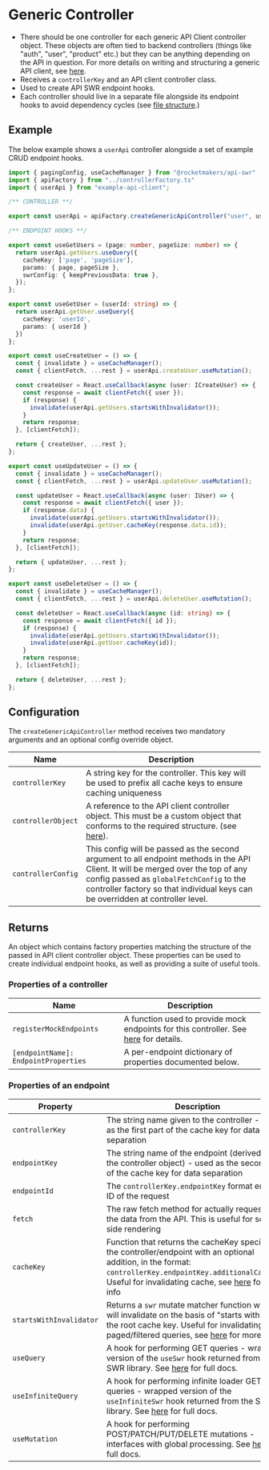 # Generic Controller

- There should be one controller for each generic API Client controller object. These objects are often tied to backend controllers (things like "auth", "user", "product" etc.) but they can be anything depending on the API in question. For more details on writing and structuring a generic API client, see [here](generic-api-client.md).
- Receives a `controllerKey` and an API client controller class.
- Used to create API SWR endpoint hooks.
- Each controller should live in a separate file alongside its endpoint hooks to avoid dependency cycles (see [file structure](file-structure.md).)

## Example

The below example shows a `userApi` controller alongside a set of example CRUD endpoint hooks.

```TypeScript
import { pagingConfig, useCacheManager } from "@rocketmakers/api-swr"
import { apiFactory } from "../controllerFactory.ts"
import { userApi } from "example-api-client";

/** CONTROLLER **/

export const userApi = apiFactory.createGenericApiController("user", userApi);

/** ENDPOINT HOOKS **/

export const useGetUsers = (page: number, pageSize: number) => {
  return userApi.getUsers.useQuery({
    cacheKey: ['page', 'pageSize'],
    params: { page, pageSize },
    swrConfig: { keepPreviousData: true },
  });
};

export const useGetUser = (userId: string) => {
  return userApi.getUser.useQuery({
    cacheKey: 'userId',
    params: { userId }
  })
};

export const useCreateUser = () => {
  const { invalidate } = useCacheManager();
  const { clientFetch, ...rest } = userApi.createUser.useMutation();

  const createUser = React.useCallback(async (user: ICreateUser) => {
    const response = await clientFetch({ user });
    if (response) {
      invalidate(userApi.getUsers.startsWithInvalidator());
    }
    return response;
  }, [clientFetch]);

  return { createUser, ...rest };
};

export const useUpdateUser = () => {
  const { invalidate } = useCacheManager();
  const { clientFetch, ...rest } = userApi.updateUser.useMutation();

  const updateUser = React.useCallback(async (user: IUser) => {
    const response = await clientFetch({ user });
    if (response.data) {
      invalidate(userApi.getUsers.startsWithInvalidator());
      invalidate(userApi.getUser.cacheKey(response.data.id));
    }
    return response;
  }, [clientFetch]);

  return { updateUser, ...rest };
};

export const useDeleteUser = () => {
  const { invalidate } = useCacheManager();
  const { clientFetch, ...rest } = userApi.deleteUser.useMutation();

  const deleteUser = React.useCallback(async (id: string) => {
    const response = await clientFetch({ id });
    if (response) {
      invalidate(userApi.getUsers.startsWithInvalidator());
      invalidate(userApi.getUser.cacheKey(id));
    }
    return response;
  }, [clientFetch]);

  return { deleteUser, ...rest };
};
```

## Configuration

The `createGenericApiController` method receives two mandatory arguments and an optional config override object.

| Name               | Description                                                                                                                                                                                                                                                      |
| ------------------ | ---------------------------------------------------------------------------------------------------------------------------------------------------------------------------------------------------------------------------------------------------------------- |
| `controllerKey`    | A string key for the controller. This key will be used to prefix all cache keys to ensure caching uniqueness                                                                                                                                                     |
| `controllerObject` | A reference to the API client controller object. This must be a custom object that conforms to the required structure. (see [here](geneirc-api-client.md)).                                                                                                      |
| `controllerConfig` | This config will be passed as the second argument to all endpoint methods in the API Client. It will be merged over the top of any config passed as `globalFetchConfig` to the controller factory so that individual keys can be overridden at controller level. |

## Returns

An object which contains factory properties matching the structure of the passed in API client controller object. These properties can be used to create individual endpoint hooks, as well as providing a suite of useful tools.

### Properties of a controller

| Name                                 | Description                                                                                        |
| ------------------------------------ | -------------------------------------------------------------------------------------------------- |
| `registerMockEndpoints`              | A function used to provide mock endpoints for this controller. See [here](mocking.md) for details. |
| `[endpointName]: EndpointProperties` | A per-endpoint dictionary of properties documented below.                                          |

### Properties of an endpoint

| Property                | Description                                                                                                                                                                                                                          |
| ----------------------- | ------------------------------------------------------------------------------------------------------------------------------------------------------------------------------------------------------------------------------------ |
| `controllerKey`         | The string name given to the controller - used as the first part of the cache key for data separation                                                                                                                                |
| `endpointKey`           | The string name of the endpoint (derived from the controller object) - used as the second part of the cache key for data separation                                                                                                  |
| `endpointId`            | The `controllerKey.endpointKey` format endpoint ID of the request                                                                                                                                                                    |
| `fetch`                 | The raw fetch method for actually requesting the data from the API. This is useful for server side rendering                                                                                                                         |
| `cacheKey`              | Function that returns the cacheKey specific to the controller/endpoint with an optional addition, in the format: `controllerKey.endpointKey.additionalCacheKey`. Useful for invalidating cache, see [here](caching.md) for more info |
| `startsWithInvalidator` | Returns a `swr` mutate matcher function which will invalidate on the basis of "starts with" on the root cache key. Useful for invalidating paged/filtered queries, see [here](paging.md) for more info.                              |
| `useQuery`              | A hook for performing GET queries - wrapped version of the `useSwr` hook returned from the SWR library. See [here](use-query.md) for full docs.                                                                                      |
| `useInfiniteQuery`      | A hook for performing infinite loader GET queries - wrapped version of the `useInfiniteSwr` hook returned from the SWR library. See [here](use-infinite-query.md) for full docs.                                                     |
| `useMutation`           | A hook for performing POST/PATCH/PUT/DELETE mutations - interfaces with global processing. See [here](use-mutation.md) for full docs.                                                                                                |
